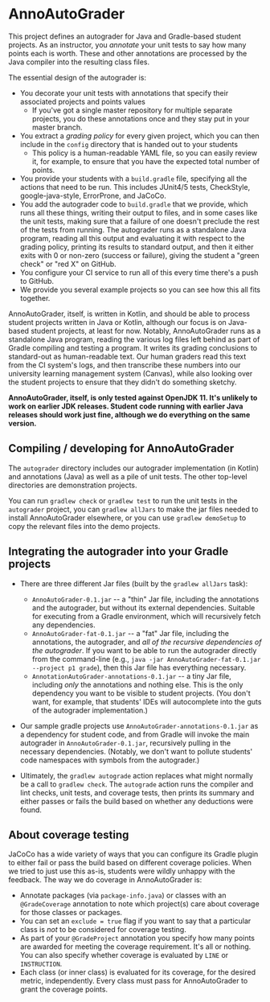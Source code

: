 # AnnoAutoGrader
This project defines an autograder for Java and Gradle-based student projects. As an instructor, you *annotate* your unit tests
to say how many points each is worth. These and other annotations are processed by the Java compiler into the resulting
class files.
 
The essential design of the autograder is:
- You decorate your unit tests with annotations that specify their associated projects and points values
  - If you've got a single master repository for multiple separate projects, you do these annotations once
    and they stay put in your master branch.
- You extract a *grading policy* for every given project, which you can then include in the `config` directory
  that is handed out to your students
  - This policy is a human-readable YAML file, so you can easily review it, for example, to
    ensure that you have the expected total number of points.
- You provide your students with a `build.gradle` file, specifying all the actions that need to
  be run. This includes JUnit4/5 tests, CheckStyle, google-java-style, ErrorProne, and JaCoCo.
- You add the autograder code to `build.gradle` that we provide, which runs all these things,
  writing their output to files, and in some cases like the unit tests, making sure that a 
  failure of one doesn't preclude the rest of the tests from running. The autograder runs
  as a standalone Java program, reading all this output and evaluating it with respect
  to the grading policy, printing its results to standard output, and then it either
  exits with 0 or non-zero (success or failure), giving the student a "green check" or "red X" 
  on GitHub.
- You configure your CI service to run all of this every time there's a push to GitHub.
- We provide you several example projects so you can see how this all fits together.
    
AnnoAutoGrader, itself, is written in Kotlin, and should be able to process student projects written in Java or Kotlin,
although our focus is on Java-based student projects, at least for now. Notably, AnnoAutoGrader
runs as a standalone Java program, reading the various log files left behind as part of Gradle
compiling and testing a program. It writes its grading conclusions to standard-out as human-readable
text. Our human graders read this text from the CI system's logs, and then transcribe these
numbers into our university learning management system (Canvas), while also looking over the
student projects to ensure that they didn't do something sketchy.

**AnnoAutoGrader, itself, is only tested against OpenJDK 11. It's unlikely to work on earlier JDK releases.
Student code running with earlier Java releases should work just fine, although we do everything on the same version.**


## Compiling / developing for AnnoAutoGrader
The `autograder` directory includes our autograder implementation (in Kotlin) and annotations (Java)
as well as a pile of unit tests. The other top-level directories are demonstration projects. 

You can run `gradlew check` or `gradlew test` to run the unit tests in the `autograder` project, 
you can `gradlew allJars` to make the jar files needed to install AnnoAutoGrader elsewhere, 
or you can use `gradlew demoSetup` to copy the relevant files into the demo projects.

## Integrating the autograder into your Gradle projects

- There are three different Jar files (built by the `gradlew allJars` task):
  - `AnnoAutoGrader-0.1.jar` -- a "thin" Jar file, including the annotations and the autograder, but
    without its external dependencies. Suitable for executing from a Gradle environment, which will
    recursively fetch any dependencies.
  - `AnnoAutoGrader-fat-0.1.jar` -- a "fat" Jar file, including the annotations, the autograder, and
    *all of the recursive dependencies of the autograder*. If you want to be able to run the autograder
    directly from the command-line (e.g., `java -jar AnnoAutoGrader-fat-0.1.jar --project p1 grade`),
    then this Jar file has everything necessary.
  - `AnnotationAutoGrader-annotations-0.1.jar` -- a tiny Jar file, including *only* the annotations
    and nothing else. This is the only dependency you want to be visible to student projects.
    (You don't want, for example, that students' IDEs will autocomplete into the guts of the
     autograder implementation.)

- Our sample gradle projects use `AnnoAutoGrader-annotations-0.1.jar` as a dependency for
  student code, and from Gradle will invoke the main autograder in `AnnoAutoGrader-0.1.jar`,
  recursively pulling in the necessary dependencies. (Notably, we don't want to pollute
  students' code namespaces with symbols from the autograder.)
  
- Ultimately, the `gradlew autograde` action replaces what might normally be a call to
  `gradlew check`. The `autograde` action runs the compiler and lint checks, unit tests, 
  and coverage tests, then prints its summary and either passes or fails the build based
  on whether any deductions were found.

## About coverage testing

JaCoCo has a wide variety of ways that you can configure its Gradle plugin to either
fail or pass the build based on different coverage policies. When we tried to just use
this as-is, students were wildly unhappy with the feedback. The way we do coverage
in AnnoAutoGrader is:
- Annotate packages (via `package-info.java`) or classes with an `@GradeCoverage`
  annotation to note which project(s) care about coverage for those classes or packages.
- You can set an `exclude = true` flag if you want to say that a particular class is
  *not* to be considered for coverage testing.
- As part of your `@GradeProject` annotation you specify how many points are awarded
  for meeting the coverage requirement. It's all or nothing. You can also specify
  whether coverage is evaluated by `LINE` or `INSTRUCTION`.
- Each class (or inner class) is evaluated for its coverage, for the desired metric,
  independently. Every class must pass for AnnoAutoGrader to grant the coverage points.
